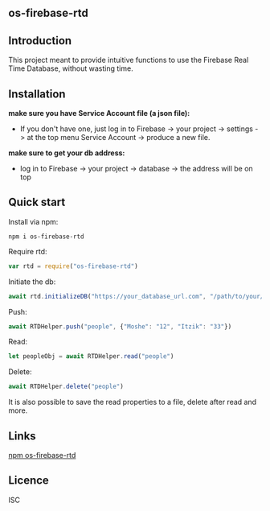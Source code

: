 ## os-firebase-rtd

Introduction
------------

This project meant to provide intuitive functions to use the Firebase Real Time Database, without wasting time.

 
## Installation

**make sure you have Service Account file (a json file):** 
- If you don't have one, just log in to Firebase -> your project -> settings -> at the top menu Service Account -> produce a new file.

**make sure to get your db address:**
- log in to Firebase -> your project -> database -> the address will be on top


## Quick start

Install via npm:
    
    npm i os-firebase-rtd
    
    
Require rtd:
```js
var rtd = require("os-firebase-rtd")
```        
            
Initiate the db:     
```js    
await rtd.initializeDB("https://your_database_url.com", "/path/to/your/service/account/json.json")    
```

Push:
```js    
await RTDHelper.push("people", {"Moshe": "12", "Itzik": "33"})
```

Read:
```js    
let peopleObj = await RTDHelper.read("people")
```
Delete:
```js
await RTDHelper.delete("people")
```    

It is also possible to save the read properties to a file, delete after read and more.

## Links
[npm os-firebase-rtd](https://www.npmjs.com/package/os-firebase-rtd)
## Licence
ISC


